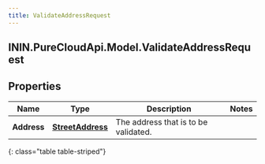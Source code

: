 ```yaml
---
title: ValidateAddressRequest
---
```

## ININ.PureCloudApi.Model.ValidateAddressRequest

## Properties

|Name | Type | Description | Notes|
|------------ | ------------- | ------------- | -------------|
| **Address** | [**StreetAddress**](StreetAddress.html) | The address that is to be validated. | |
{: class="table table-striped"}


